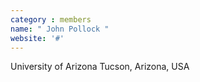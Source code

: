 ```yaml
---
category : members
name: " John Pollock " 
website: '#'
---
```

University of Arizona
Tucson, Arizona, USA


